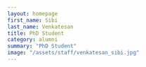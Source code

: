 ```yaml
---
layout: homepage
first_name: Sibi
last_name: Venkatesan
title: PhD Student
category: alumni
summary: "PhD Student"
image: "/assets/staff/venkatesan_sibi.jpg"
---
```


